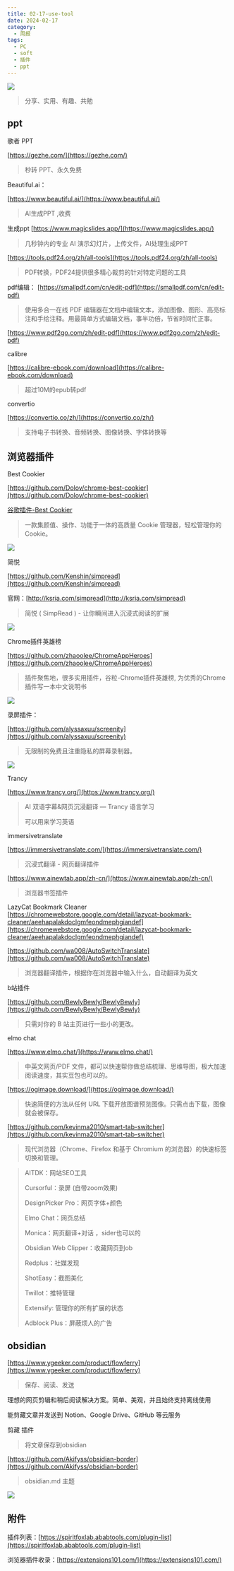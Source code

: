 ```yaml
---
title: 02-17-use-tool
date: 2024-02-17
category:
  - 周报
tags:
  - PC
  - soft
  - 插件
  - ppt
---
```

![](https://img.nnxx.me/file/5a500390f31add8c94c98.jpg)

> 分享、实用、有趣、共勉





## ppt

歌者 PPT

[https://gezhe.com/](https://gezhe.com/)

> 秒转 PPT、永久免费


 Beautiful.ai：

[https://www.beautiful.ai/](https://www.beautiful.ai/)
> AI生成PPT  ,收费

生成ppt
[https://www.magicslides.app/](https://www.magicslides.app/)
>几秒钟内的专业 AI 演示幻灯片，上传文件，AI处理生成PPT


[https://tools.pdf24.org/zh/all-tools](https://tools.pdf24.org/zh/all-tools)
>PDF转换，PDF24提供很多精心裁剪的针对特定问题的工具


pdf编辑：
[https://smallpdf.com/cn/edit-pdf](https://smallpdf.com/cn/edit-pdf)
>使用多合一在线 PDF 编辑器在文档中编辑文本，添加图像、图形、高亮标注和手绘注释。用最简单方式编辑文档，事半功倍，节省时间忙正事。


[https://www.pdf2go.com/zh/edit-pdf](https://www.pdf2go.com/zh/edit-pdf)


calibre

[https://calibre-ebook.com/download](https://calibre-ebook.com/download)
>超过10M的epub转pdf


convertio

[https://convertio.co/zh/](https://convertio.co/zh/)
>支持电子书转换、音频转换、图像转换、字体转换等


## 浏览器插件


Best Cookier

[https://github.com/Dolov/chrome-best-cookier](https://github.com/Dolov/chrome-best-cookier)

[谷歌插件-Best Cookier](https://chromewebstore.google.com/detail/best-cookier/eijnnomioacbbnkffmhnbpbocoajcage)
>一款集颜值、操作、功能于一体的高质量 Cookie 管理器，轻松管理你的 Cookie。

![](https://github.com/Dolov/chrome-best-cookier/raw/main/screentshots/WX20240530-102617@2x.png)



简悦

[https://github.com/Kenshin/simpread](https://github.com/Kenshin/simpread)

官网：[http://ksria.com/simpread](http://ksria.com/simpread)

>简悦 ( SimpRead ) - 让你瞬间进入沉浸式阅读的扩展

![](https://camo.githubusercontent.com/4c18aca5725674cf0641b0cc30afae91b460f1f91bbc8948dd8fa2b4e0a815b4/687474703a2f2f73722e6b737269612e636e2f77656c636f6d652d616e6e6f6174652e77656270)

Chrome插件英雄榜

[https://github.com/zhaoolee/ChromeAppHeroes](https://github.com/zhaoolee/ChromeAppHeroes)
>插件聚焦地，很多实用插件，谷粒-Chrome插件英雄榜, 为优秀的Chrome插件写一本中文说明书

![](https://raw.githubusercontent.com/zhaoolee/ChromeAppHeroes/master/README/1710676801228PCyiDZRQ.jpeg)



录屏插件：

[https://github.com/alyssaxuu/screenity](https://github.com/alyssaxuu/screenity)
>无限制的免费且注重隐私的屏幕录制器。

![](https://private-user-images.githubusercontent.com/7581348/293068299-ed55e52e-4adf-442b-b774-6856abacdffb.png)


Trancy

[https://www.trancy.org/](https://www.trancy.org/)

>AI 双语字幕&网页沉浸翻译 — Trancy 语言学习
>
>可以用来学习英语


immersivetranslate

[https://immersivetranslate.com/](https://immersivetranslate.com/)
>沉浸式翻译 - 网页翻译插件


[https://www.ainewtab.app/zh-cn/](https://www.ainewtab.app/zh-cn/)
>浏览器书签插件


LazyCat Bookmark Cleaner
[https://chromewebstore.google.com/detail/lazycat-bookmark-cleaner/aeehapalakdoclgmfeondmephgiandef](https://chromewebstore.google.com/detail/lazycat-bookmark-cleaner/aeehapalakdoclgmfeondmephgiandef)
>



[https://github.com/wa008/AutoSwitchTranslate](https://github.com/wa008/AutoSwitchTranslate)
>浏览器翻译插件，根据你在浏览器中输入什么，自动翻译为英文


b站插件

[https://github.com/BewlyBewly/BewlyBewly](https://github.com/BewlyBewly/BewlyBewly)
>只需对你的 B 站主页进行一些小的更改。


elmo chat

[https://www.elmo.chat/](https://www.elmo.chat/)
>中英文网页/PDF 文件，都可以快速帮你做总结梳理、思维导图，极大加速阅读速度，其实豆包也可以的。



[https://ogimage.download/](https://ogimage.download/)
>快速简便的方法从任何 URL 下载开放图谱预览图像。只需点击下载，图像就会被保存。


[https://github.com/kevinma2010/smart-tab-switcher](https://github.com/kevinma2010/smart-tab-switcher)
>现代浏览器（Chrome、Firefox 和基于 Chromium 的浏览器）的快速标签切换和管理。

>AITDK：网站SEO工具 
>
> Cursorful：录屏 (自带zoom效果) 
> 
>  DesignPicker Pro：网页字体+颜色 
>  
>  Elmo Chat：网页总结 
>  
>   Monica：网页翻译+对话  ，sider也可以的
>   
>    Obsidian Web Clipper：收藏网页到ob 
>    
>   Redplus：社媒发现 
>   
>    ShotEasy：截图美化 
>    
>   Twillot：推特管理
>   
>   Extensify: 管理你的所有扩展的状态
>   
>   Adblock Plus：屏蔽烦人的广告






## obsidian

[https://www.ygeeker.com/product/flowferry](https://www.ygeeker.com/product/flowferry)
>保存、阅读、发送  
>
理想的网页剪辑和稍后阅读解决方案。简单、美观，并且始终支持离线使用
>
能剪藏文章并发送到 Notion、Google Drive、GitHub 等云服务



剪藏 插件
>将文章保存到obsidian




[https://github.com/Akifyss/obsidian-border](https://github.com/Akifyss/obsidian-border)
>obsidian.md 主题

![](https://github.com/Akifyss/obsidian-border/raw/main/cover-lg.png)




## 附件

插件列表：[https://spiritfoxlab.ababtools.com/plugin-list](https://spiritfoxlab.ababtools.com/plugin-list)

浏览器插件收录：[https://extensions101.com/](https://extensions101.com/)


